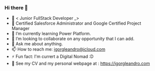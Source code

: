 ### Hi there 👋

- 🔭 < Junior FullStack Developer _> 
- 📜 Certified Salesforce Administrator and Google Certified Project Manager
- 🌱 I’m currently learning Power Platform.
- 👯 I’m looking to collaborate on any opportunity that I can add.
- 💬 Ask me about anything.
- 📫 How to reach me: igorgleandro@icloud.com
- ⚡ Fun fact: I'm currert a Digital Nomad :D
- 📄 See my CV and my personal webpage at : https://igorgleandro.com
